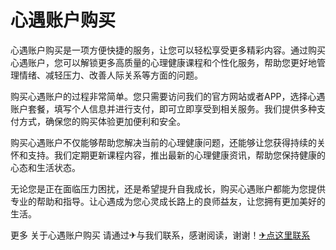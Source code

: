 # 心遇账户购买

心遇账户购买是一项方便快捷的服务，让您可以轻松享受更多精彩内容。通过购买心遇账户，您可以解锁更多高质量的心理健康课程和个性化服务，帮助您更好地管理情绪、减轻压力、改善人际关系等方面的问题。

购买心遇账户的过程非常简单。您只需要访问我们的官方网站或者APP，选择心遇账户套餐，填写个人信息并进行支付，即可立即享受到相关服务。我们提供多种支付方式，确保您的购买体验更加便利和安全。

购买心遇账户不仅能够帮助您解决当前的心理健康问题，还能够让您获得持续的关怀和支持。我们定期更新课程内容，推出最新的心理健康资讯，帮助您保持健康的心态和生活状态。

无论您是正在面临压力困扰，还是希望提升自我成长，购买心遇账户都能为您提供专业的帮助和指导。让心遇成为您心灵成长路上的良师益友，让您拥有更加美好的生活。

更多 关于心遇账户购买 请通过✈与我们联系，感谢阅读，谢谢！[✈点这里联系](https://ss.k02.cc)